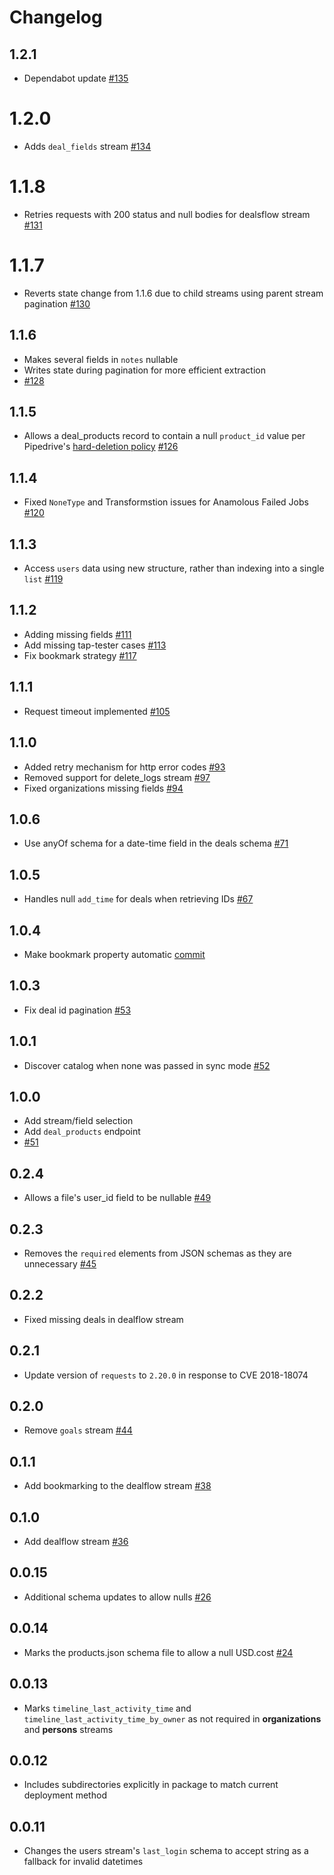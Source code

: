 # Changelog

## 1.2.1
  * Dependabot update [#135](https://github.com/singer-io/tap-pipedrive/pull/135)

# 1.2.0
  * Adds `deal_fields` stream [#134](https://github.com/singer-io/tap-pipedrive/pull/134)

# 1.1.8
  * Retries requests with 200 status and null bodies for dealsflow stream [#131](https://github.com/singer-io/tap-pipedrive/pull/131)

# 1.1.7
  * Reverts state change from 1.1.6 due to child streams using parent stream pagination [#130](https://github.com/singer-io/tap-pipedrive/pull/130)

## 1.1.6
  * Makes several fields in `notes` nullable
  * Writes state during pagination for more efficient extraction
  * [#128](https://github.com/singer-io/tap-pipedrive/pull/128)

## 1.1.5
  * Allows a deal_products record to contain a null `product_id` value per Pipedrive's [hard-deletion policy](https://developers.pipedrive.com/changelog/post/permanent-deletion-logic-for-6-core-entities) [#126](https://github.com/singer-io/tap-pipedrive/pull/126)

## 1.1.4
  * Fixed `NoneType` and Transformstion issues for Anamolous Failed Jobs [#120](https://github.com/singer-io/tap-pipedrive/pull/120)

## 1.1.3
  * Access `users` data using new structure, rather than indexing into a single `list` [#119](https://github.com/singer-io/tap-pipedrive/pull/119)

## 1.1.2
  * Adding missing fields [#111](https://github.com/singer-io/tap-pipedrive/pull/111)
  * Add missing tap-tester cases [#113](https://github.com/singer-io/tap-pipedrive/pull/113)
  * Fix bookmark strategy [#117](https://github.com/singer-io/tap-pipedrive/pull/117)

## 1.1.1
  * Request timeout implemented [#105](https://github.com/singer-io/tap-pipedrive/pull/105)

## 1.1.0
  * Added retry mechanism for http error codes [#93](https://github.com/singer-io/tap-pipedrive/pull/93)
  * Removed support for delete_logs stream [#97](https://github.com/singer-io/tap-pipedrive/pull/97)
  * Fixed organizations missing fields [#94](https://github.com/singer-io/tap-pipedrive/pull/94)

## 1.0.6
  * Use anyOf schema for a date-time field in the deals schema [#71](https://github.com/singer-io/tap-pipedrive/pull/71)

## 1.0.5
 * Handles null `add_time` for deals when retrieving IDs [#67](https://github.com/singer-io/tap-pipedrive/pull/67)

## 1.0.4
 * Make bookmark property automatic [commit](https://github.com/singer-io/tap-pipedrive/commit/1390c9c36491c80ffc0f89b4efc25500412d16f1)

## 1.0.3
  * Fix deal id pagination [#53](https://github.com/singer-io/tap-pipedrive/pull/53)

## 1.0.1
  * Discover catalog when none was passed in sync mode [#52](https://github.com/singer-io/tap-pipedrive/pull/52)

## 1.0.0
  * Add stream/field selection
  * Add `deal_products` endpoint
  * [#51](https://github.com/singer-io/tap-pipedrive/pull/51)

## 0.2.4
  * Allows a file's user_id field to be nullable [#49](https://github.com/singer-io/tap-pipedrive/pull/49)

## 0.2.3
  * Removes the `required` elements from JSON schemas as they are unnecessary [#45](https://github.com/singer-io/tap-pipedrive/pull/45)

## 0.2.2
  * Fixed missing deals in dealflow stream

## 0.2.1
  * Update version of `requests` to `2.20.0` in response to CVE 2018-18074

## 0.2.0
  * Remove `goals` stream [#44](https://github.com/singer-io/tap-pipedrive/pull/44)

## 0.1.1
  * Add bookmarking to the dealflow stream [#38](https://github.com/singer-io/tap-pipedrive/pull/38)

## 0.1.0
  * Add dealflow stream [#36](https://github.com/singer-io/tap-pipedrive/pull/36)

## 0.0.15
  * Additional schema updates to allow nulls [#26](https://github.com/singer-io/tap-pipedrive/pull/26)

## 0.0.14
  * Marks the products.json schema file to allow a null USD.cost [#24](https://github.com/singer-io/tap-pipedrive/pull/24)

## 0.0.13
  * Marks `timeline_last_activity_time` and `timeline_last_activity_time_by_owner` as not required in **organizations** and **persons** streams

## 0.0.12
  * Includes subdirectories explicitly in package to match current deployment method

## 0.0.11
  * Changes the users stream's `last_login` schema to accept string as a fallback for invalid datetimes